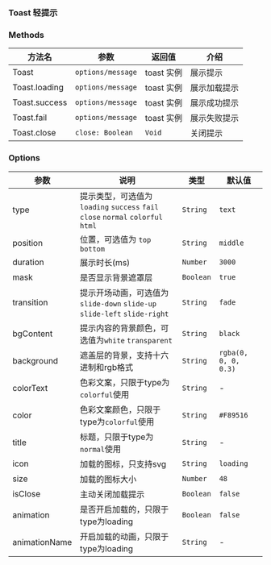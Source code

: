 ### Toast 轻提示

<Toast />

### Methods
|       方法名      |          参数        |    返回值  |      介绍      |
|----------------|----------------------|------------|----------------|
| Toast          | `options/message`  | toast 实例 | 展示提示       |
| Toast.loading  | `options/message`  | toast 实例 | 展示加载提示   |
| Toast.success  | `options/message`  | toast 实例 | 展示成功提示   |
| Toast.fail     | `options/message`  | toast 实例 | 展示失败提示   |
| Toast.close    | `close: Boolean`     | `Void`     | 关闭提示       |

### Options
|       参数    |                                   说明                                   |   类型   | 默认值 |
|---------------|--------------------------------------------------------------------------|----------|--------|
| type     |提示类型，可选值为`loading` `success` `fail` `close` `normal` `colorful` `html`| `String` | `text` |
| position | 位置，可选值为 `top bottom`                    |  `String`  | `middle`   |
| duration | 展示时长(ms)                                   |  `Number`  | `3000`     |
| mask     | 是否显示背景遮罩层                             |  `Boolean` | `true`     |
|transition| 提示开场动画，可选值为`slide-down` `slide-up` `slide-left` `slide-right` |  `String`    | `fade`    |
| bgContent| 提示内容的背景颜色，可选值为`white` `transparent`|  `String`  | `black`    |
|background| 遮盖层的背景，支持十六进制和rgb格式            |  `String`  |  `rgba(0, 0, 0, 0.3)`  |
| colorText| 色彩文案，只限于type为`colorful`使用           |  `String`  | -          |
| color    | 色彩文案颜色，只限于type为`colorful`使用       |  `String`  | `#F89516`  |
| title    | 标题，只限于type为`normal`使用                 |  `String`  | -          |
| icon     | 加载的图标，只支持svg                          |  `String`  | `loading`  |
| size     | 加载的图标大小                                 |  `Number`  | `48`       |
| isClose  | 主动关闭加载提示                               |  `Boolean` | `false`    |
| animation| 是否开启加载的，只限于type为loading            |  `Boolean` | `false`    |
| animationName| 开启加载的动画，只限于type为loading        |  `String`  | -          |
